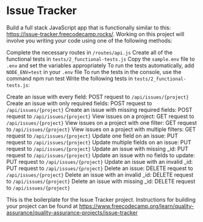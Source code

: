 # Issue Tracker

Build a full stack JavaScript app that is functionally similar to this: https://issue-tracker.freecodecamp.rocks/. Working on this project will involve you writing your code using one of the following methods:

Complete the necessary routes in `/routes/api.js`
Create all of the functional tests in `tests/2_functional-tests.js`
Copy the `sample.env` file to `.env` and set the variables appropriately
To run the tests automatically, add `NODE_ENV=test` in your `.env` file
To run the tests in the console, use the command npm run test
Write the following tests in `tests/2_functional-tests.js`:

Create an issue with every field: POST request to `/api/issues/{project}`
Create an issue with only required fields: POST request to `/api/issues/{project}`
Create an issue with missing required fields: POST request to `/api/issues/{project}`
View issues on a project: GET request to `/api/issues/{project}`
View issues on a project with one filter: GET request to `/api/issues/{project}`
View issues on a project with multiple filters: GET request to `/api/issues/{project}`
Update one field on an issue: PUT request to `/api/issues/{project}`
Update multiple fields on an issue: PUT request to `/api/issues/{project}`
Update an issue with missing \_id: PUT request to `/api/issues/{project}`
Update an issue with no fields to update: PUT request to `/api/issues/{project}`
Update an issue with an invalid \_id: PUT request to `/api/issues/{project}`
Delete an issue: DELETE request to `/api/issues/{project}`
Delete an issue with an invalid \_id: DELETE request to `/api/issues/{project}`
Delete an issue with missing \_id: DELETE request to `/api/issues/{project}`

This is the boilerplate for the Issue Tracker project. Instructions for building your project can be found at https://www.freecodecamp.org/learn/quality-assurance/quality-assurance-projects/issue-tracker
